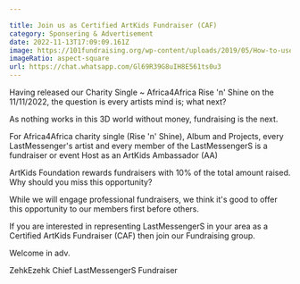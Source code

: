 ```yaml
---

title: Join us as Certified ArtKids Fundraiser (CAF)
category: Sponsering & Advertisement
date: 2022-11-13T17:09:09.161Z
image: https://101fundraising.org/wp-content/uploads/2019/05/How-to-use-WhatsApp-for-fundraising-and-crowdfunding.jpg
imageRatio: aspect-square
url: https://chat.whatsapp.com/Gl69R39G8uIH8E561ts0u3
---
```

Having released our Charity Single ~ Africa4Africa Rise 'n' Shine on the 11/11/2022, the question is every artists mind is; what next?

As nothing works in this 3D world without money, fundraising is the next.

For Africa4Africa charity single (Rise 'n' Shine), Album and Projects, every LastMessenger's artist and every member of the LastMessengerS is a fundraiser or event Host as an ArtKids Ambassador (AA)

ArtKids Foundation rewards fundraisers with 10% of the total amount raised. Why should you miss this opportunity?

While we will engage professional fundraisers, we think it's good to offer this opportunity to our members first before others.

If you are interested in representing LastMessengerS in your area as a Certified ArtKids Fundraiser (CAF) then join our Fundraising group.

Welcome in adv.

ZehkEzehk
Chief  LastMessengerS Fundraiser